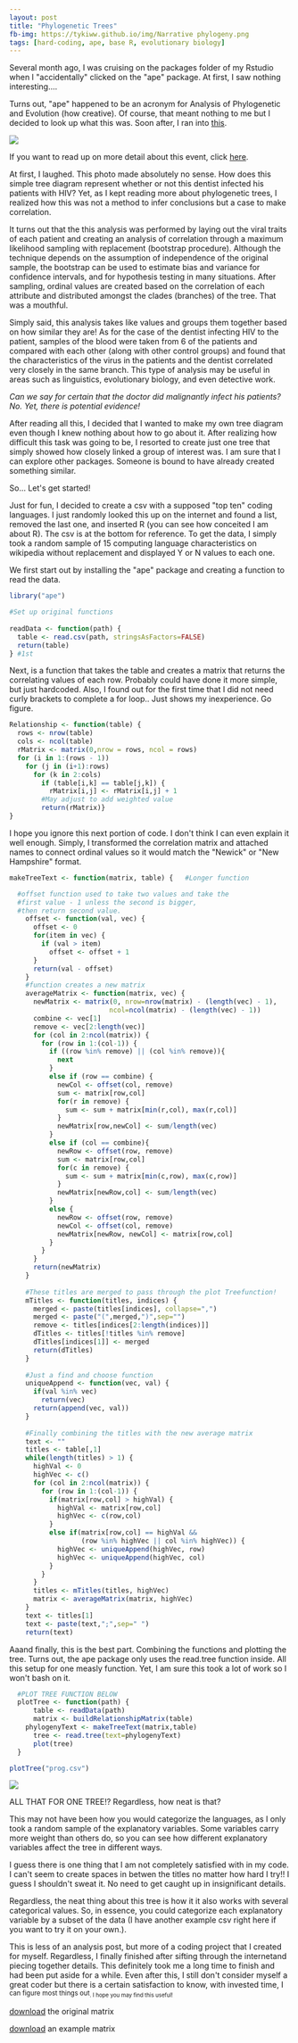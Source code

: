 ```yaml
---
layout: post
title: "Phylogenetic Trees"
fb-img: https://tykiww.github.io/img/Narrative phylogeny.png
tags: [hard-coding, ape, base R, evolutionary biology]
---
```


Several month ago, I was cruising on the packages folder of my Rstudio when I "accidentally" clicked on the "ape" package. At first, I saw nothing interesting.... 

Turns out, "ape" happened to be an acronym for Analysis of Phylogenetic and Evolution (how creative). Of course, that meant nothing to me but I decided to look up what this was. Soon after, I ran into [this](https://image.slidesharecdn.com/phylogeneticanalysis-111117220939-phpapp01/95/phylogenetic-analysis-7-728.jpg?cb=1321568578).

![](https://tykiww.github.io/img/phyl/phyl%20check.png)

If you want to read up on more detail about this event, click [here](http://www.nytimes.com/1993/06/06/weekinreview/aids-and-a-dentist-s-secrets.html?pagewanted=all).

At first, I laughed. This photo made absolutely no sense. How does this simple tree diagram represent whether or not this dentist infected his patients with HIV? Yet, as I kept reading more about phylogenetic trees, I realized how this was not a method to infer conclusions but a case to make correlation. 

It turns out that the this analysis was performed by laying out the viral traits of each patient and creating an analysis of correlation through a maximum likelihood sampling with replacement (bootstrap procedure). Although the technique depends on the assumption of independence of the original sample, the bootstrap can be used to estimate bias and variance for confidence intervals, and for hypothesis testing in many situations. After sampling, ordinal values are created based on the correlation of each attribute and distributed amongst the clades (branches) of the tree. That was a mouthful. 

Simply said, this analysis takes like values and groups them together based on how similar they are! As for the case of the dentist infecting HIV to the patient, samples of the blood were taken from 6 of the patients and compared with each other (along with other control groups) and found that the characteristics of the virus in the patients and the dentist correlated very closely in the same branch. This type of analysis may be useful in areas such as linguistics, evolutionary biology, and even detective work.


_Can we say for certain that the doctor did malignantly infect his patients? No. Yet, there is potential evidence!_


After reading all this, I decided that I wanted to make my own tree diagram even though I knew nothing about how to go about it. After realizing how difficult this task was going to be, I resorted to create just one tree that simply showed how closely linked a group of interest was. I am sure that I can explore other packages. Someone is bound to have already created something similar.

So... Let's get started!

Just for fun, I decided to create a csv with a supposed "top ten" coding languages. I just randomly looked this up on the internet and found a list, removed the last one, and inserted R (you can see how conceited I am about R). The csv is at the bottom for reference. To get the data, I simply took a random sample of 15 computing language characteristics on wikipedia without replacement and displayed Y or N values to each one. 

We first start out by installing the "ape" package and creating a function to read the data.

```r
library("ape")

#Set up original functions
  
readData <- function(path) {
  table <- read.csv(path, stringsAsFactors=FALSE)
  return(table)
} #1st
```

Next, is a function that takes the table and creates a matrix that returns the correlating values of each row. Probably could have done it more simple, but just hardcoded. Also, I found out for the first time that I did not need curly brackets to complete a for loop.. Just shows my inexperience. Go figure.

```r
Relationship <- function(table) {
  rows <- nrow(table)
  cols <- ncol(table)
  rMatrix <- matrix(0,nrow = rows, ncol = rows) 
  for (i in 1:(rows - 1))
    for (j in (i+1):rows)
      for (k in 2:cols)
        if (table[i,k] == table[j,k]) {
          rMatrix[i,j] <- rMatrix[i,j] + 1
        #May adjust to add weighted value
        return(rMatrix)}
}	
```

I hope you ignore this next portion of code. I don't think I can even explain it well enough. Simply, I transformed the correlation matrix and attached names to connect ordinal values so it would match the "Newick" or "New Hampshire" format.

```r
makeTreeText <- function(matrix, table) {   #Longer function

  #offset function used to take two values and take the
  #first value - 1 unless the second is bigger,
  #then return second value.
    offset <- function(val, vec) {
      offset <- 0
      for(item in vec) {
        if (val > item)
          offset <- offset + 1
      }
      return(val - offset)
    }
    #function creates a new matrix 
    averageMatrix <- function(matrix, vec) {
      newMatrix <- matrix(0, nrow=nrow(matrix) - (length(vec) - 1),
                         ncol=ncol(matrix) - (length(vec) - 1))
      combine <- vec[1]
      remove <- vec[2:length(vec)]
      for (col in 2:ncol(matrix)) {
        for (row in 1:(col-1)) {
          if ((row %in% remove) || (col %in% remove)){
            next
          }
          else if (row == combine) {
            newCol <- offset(col, remove)
            sum <- matrix[row,col]
            for(r in remove) {
              sum <- sum + matrix[min(r,col), max(r,col)]
            }
            newMatrix[row,newCol] <- sum/length(vec)
          }
          else if (col == combine){
            newRow <- offset(row, remove)
            sum <- matrix[row,col]
            for(c in remove) {
              sum <- sum + matrix[min(c,row), max(c,row)]
            }
            newMatrix[newRow,col] <- sum/length(vec)
          }
          else {
            newRow <- offset(row, remove)
            newCol <- offset(col, remove)
            newMatrix[newRow, newCol] <- matrix[row,col]
          }
        }
      }
      return(newMatrix)
    }
    
    #These titles are merged to pass through the plot Treefunction!
    mTitles <- function(titles, indices) {
      merged <- paste(titles[indices], collapse=",")
      merged <- paste("(",merged,")",sep="")
      remove <- titles[indices[2:length(indices)]]
      dTitles <- titles[!titles %in% remove]
      dTitles[indices[1]] <- merged
      return(dTitles)
    }
    
    #Just a find and choose function
    uniqueAppend <- function(vec, val) {
      if(val %in% vec)
        return(vec)
      return(append(vec, val))
    }
    
    #Finally combining the titles with the new average matrix
    text <- ""
    titles <- table[,1]
    while(length(titles) > 1) {
      highVal <- 0
      highVec <- c()
      for (col in 2:ncol(matrix)) {
        for (row in 1:(col-1)) {
          if(matrix[row,col] > highVal) {
            highVal <- matrix[row,col]
            highVec <- c(row,col)
          }
          else if(matrix[row,col] == highVal &&
                  (row %in% highVec || col %in% highVec)) {
            highVec <- uniqueAppend(highVec, row)
            highVec <- uniqueAppend(highVec, col)
          }
        }
      }
      titles <- mTitles(titles, highVec)
      matrix <- averageMatrix(matrix, highVec)
    }
    text <- titles[1]
    text <- paste(text,";",sep=" ")
    return(text)
 ```

Aaand finally, this is the best part. Combining the functions and plotting the tree. Turns out, the ape package only uses the read.tree function inside. All this setup for one measly function. Yet, I am sure this took a lot of work so I won't bash on it.

```r
  #PLOT TREE FUNCTION BELOW
  plotTree <- function(path) {
	  table <- readData(path)
	  matrix <- buildRelationshipMatrix(table)
  	phylogenyText <- makeTreeText(matrix,table)
	  tree <- read.tree(text=phylogenyText)
	  plot(tree)
  }

plotTree("prog.csv")
```

![](https://tykiww.github.io/img/phyl/phylcode.png)

ALL THAT FOR ONE TREE!? 
Regardless, how neat is that? 


This may not have been how you would categorize the languages, as I only took a random sample of the explanatory variables. Some variables carry more weight than others do, so you can see how different explanatory variables affect the tree in different ways.

I guess there is one thing that I am not completely satisfied with in my code. I can't seem to create spaces in betwen the titles no matter how hard I try!! I guess I shouldn't sweat it. No need to get caught up in insignificant details. 

Regardless, the neat thing about this tree is how it it also works with several categorical values. So, in essence, you could categorize each explanatory variable by a subset of the data (I have another example csv right here if you want to try it on your own.).

This is less of an analysis post, but more of a coding project that I created for myself. Regardless, I finally finished after sifting through the internetand piecing together details. This definitely took me a long time to finish and had been put aside for a while. Even after this, I still don't consider myself a great coder but there is a certain satisfaction to know, with invested time, I<sub/> can figure most things out<sub>. I hope you may find this useful!

[download](https://tykiww.github.io/assets/Phyl/prog.csv) the original matrix

[download](https://tykiww.github.io/assets/Phyl/examp_matrix.csv) an example matrix

